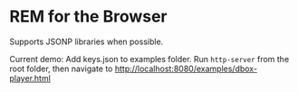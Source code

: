 # REM for the Browser

Supports JSONP libraries when possible.

Current demo: Add keys.json to examples folder. Run `http-server` from the root folder, then navigate to <http://localhost:8080/examples/dbox-player.html>